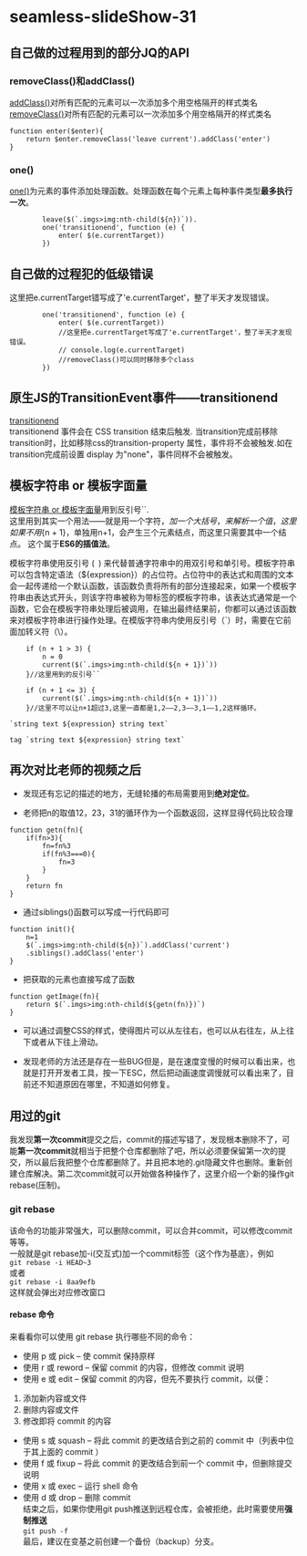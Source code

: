 # seamless-slideShow-31

## 自己做的过程用到的部分JQ的API

### removeClass()和addClass()
[addClass()](https://www.jquery123.com/addClass/)对所有匹配的元素可以一次添加多个用空格隔开的样式类名  
[removeClass()](https://www.jquery123.com/removeClass/)对所有匹配的元素可以一次添加多个用空格隔开的样式类名  

```
function enter($enter){
    return $enter.removeClass('leave current').addClass('enter')
}
```

### one()
[one()](https://www.jquery123.com/one/)为元素的事件添加处理函数。处理函数在每个元素上每种事件类型**最多执行一次**。  

```
        leave($(`.imgs>img:nth-child(${n})`)).
        one('transitionend', function (e) {
            enter( $(e.currentTarget))
        })
```

## 自己做的过程犯的低级错误
这里把e.currentTarget错写成了'e.currentTarget'，整了半天才发现错误。  
```
        one('transitionend', function (e) {
            enter( $(e.currentTarget))
            //这里把e.currentTarget写成了'e.currentTarget'，整了半天才发现错误。
            // console.log(e.currentTarget)
            //removeClass()可以同时移除多个class
        })
```

## 原生JS的Transition​Event事件——transitionend
[transitionend](https://developer.mozilla.org/zh-CN/docs/Web/Events/transitionend)  
transitionend 事件会在 CSS transition 结束后触发. 当transition完成前移除transition时，比如移除css的transition-property 属性，事件将不会被触发.如在transition完成前设置  display 为"none"，事件同样不会被触发。

## 模板字符串 or 模板字面量
[模板字符串 or 模板字面量](https://developer.mozilla.org/zh-CN/docs/Web/JavaScript/Reference/template_strings)用到反引号``.   
这里用到其实一个用法——就是用一个字符$，加一个大括号{}，来解析一个值，这里如果不用${n + 1}，单独用n+1，会产生三个元素结点，而这里只需要其中一个结点。 
这个属于**ES6的插值法**。  

模板字符串使用反引号 (` `) 来代替普通字符串中的用双引号和单引号。模板字符串可以包含特定语法（${expression}）的占位符。占位符中的表达式和周围的文本会一起传递给一个默认函数，该函数负责将所有的部分连接起来，如果一个模板字符串由表达式开头，则该字符串被称为带标签的模板字符串，该表达式通常是一个函数，它会在模板字符串处理后被调用，在输出最终结果前，你都可以通过该函数来对模板字符串进行操作处理。在模版字符串内使用反引号（`）时，需要在它前面加转义符（\）。  

```
    if (n + 1 > 3) {
        n = 0
        current($(`.imgs>img:nth-child(${n + 1})`))
    }//这里用到的反引号``

    if (n + 1 <= 3) {
        current($(`.imgs>img:nth-child(${n + 1})`))
    }//这里不可以让n+1超过3,这里一直都是1,2——2,3——3,1——1,2这样循环。
```

```
`string text ${expression} string text`

tag `string text ${expression} string text`
```

## 再次对比老师的视频之后

* 发现还有忘记的描述的地方，无缝轮播的布局需要用到**绝对定位**。

* 老师把n的取值12，23，31的循环作为一个函数返回，这样显得代码比较合理
```
function getn(fn){
    if(fn>3){
        fn=fn%3
        if(fn%3===0){
            fn=3
        }
    }
    return fn
}
```
* 通过siblings()函数可以写成一行代码即可
```
function init(){
    n=1
    $(`.imgs>img:nth-child(${n})`).addClass('current')
    .siblings().addClass('enter')
}
```
* 把获取的元素也直接写成了函数
```
function getImage(fn){
    return $(`.imgs>img:nth-child(${getn(fn)})`)
}
```

* 可以通过调整CSS的样式，使得图片可以从左往右，也可以从右往左，从上往下或者从下往上滑动。  

* 发现老师的方法还是存在一些BUG但是，是在速度变慢的时候可以看出来，也就是打开开发者工具，按一下ESC，然后把动画速度调慢就可以看出来了，目前还不知道原因在哪里，不知道如何修复。


## 用过的git
我发现**第一次commit**提交之后，commit的描述写错了，发现根本删除不了，可能**第一次commit**就相当于把整个仓库都删除了吧，所以必须要保留第一次的提交，所以最后我把整个仓库都删除了。并且把本地的.git隐藏文件也删除。重新创建仓库解决。第二次commit就可以开始做各种操作了，这里介绍一个新的操作git rebase(压制)。  

### git rebase
该命令的功能非常强大，可以删除commit，可以合并commit，可以修改commit等等。  
一般就是git rebase加-i(交互式)加一个commit标签（这个作为基底），例如  
`git rebase -i HEAD~3`  
或者  
`git rebase -i 8aa9efb`  
这样就会弹出对应修改窗口

#### rebase 命令
来看看你可以使用 git rebase 执行哪些不同的命令：  
  
* 使用 p 或 pick – 使 commit 保持原样
* 使用 r 或 reword – 保留 commit 的内容，但修改 commit 说明
* 使用 e 或 edit – 保留 commit 的内容，但先不要执行 commit，以便：
1. 添加新内容或文件
2. 删除内容或文件
3. 修改即将 commit 的内容
* 使用 s 或 squash – 将此 commit 的更改结合到之前的 commit 中（列表中位于其上面的 commit ）
* 使用 f 或 fixup – 将此 commit 的更改结合到前一个 commit 中，但删除提交说明
* 使用 x 或 exec – 运行 shell 命令
* 使用 d 或 drop – 删除 commit  
结束之后，如果你使用git push推送到远程仓库，会被拒绝，此时需要使用**强制推送**  
`git push -f`  
最后，建议在变基之前创建一个备份（backup）分支。
